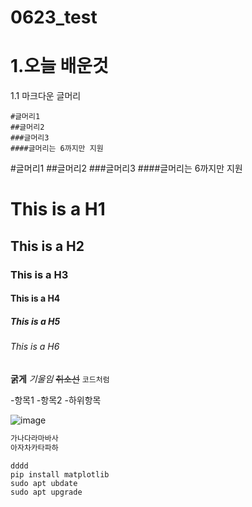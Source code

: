 # 0623_test

1.오늘 배운것
============

1.1 마크다운 글머리
```
#글머리1
##글머리2
###글머리3
####글머리는 6까지만 지원
```
#글머리1
##글머리2
###글머리3
####글머리는 6까지만 지원
# This is a H1
## This is a H2
### This is a H3
#### This is a H4
##### This is a H5
###### This is a H6
**굵게**
*기울임*
~~취소선~~
`코드처럼`

-항목1
-항목2
  -하위항목


![image](https://github.com/user-attachments/assets/982a60e8-5bf0-41bc-9a66-2fb3fbdfb6e7)


```bash
가나다라마바사
아자차카타파하
```
```
dddd
pip install matplotlib
sudo apt ubdate
sudo apt upgrade
```
